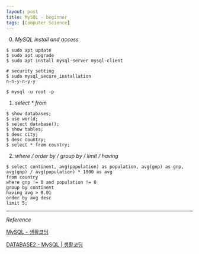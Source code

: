 ```yaml
---
layout: post
title: MySQL - beginner
tags: [Computer Science]
---
```


0. *MySQL install and access*

```
$ sudo apt update
$ sudo apt upgrade
$ sudo apt install mysql-server mysql-client

# security setting
$ sudo mysql_secure_installation
n-n-y-n-y-y

$ mysql -u root -p

```



1. *select * from*

```
$ show databases;
$ use world;
$ select database();
$ show tables;
$ desc city;
$ desc country;
$ select * from country;

```

2. *where / order by / group by / limit / having*

```
$ select continent, avg(population) as population, avg(gnp) as gnp,
avg(gnp) / avg(population) * 1000 as avg
from country
where gnp != 0 and population != 0
group by continent
having avg > 0.01
order by avg desc
limit 5;

```

***

*Reference*


[MySQL - 생활코딩](https://opentutorials.org/course/195)

[DATABASE2 - MySQL | 생활코딩](https://opentutorials.org/course/3161)
